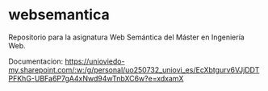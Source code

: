# websemantica
Repositorio para la asignatura Web Semántica del Máster en Ingeniería Web.

Documentacion: https://unioviedo-my.sharepoint.com/:w:/g/personal/uo250732_uniovi_es/EcXbtgurv6VJjDDTPFKhG-UBFa6P7gA4xNwd94wTnbXC6w?e=xdxamX
